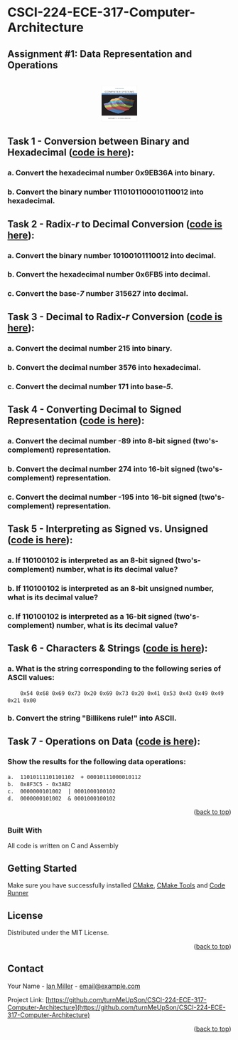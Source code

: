 # CSCI-224-ECE-317-Computer-Architecture

## Assignment #1: Data Representation and Operations
 
<a  name="readme-top"></a>
   
<!-- PROJECT LOGO -->
<br />
<div align="center">
  <a href="https://github.com/turnMeUpSon/CSCI-224-ECE-317-Computer-Architecture">
    <img src="https://github.com/turnMeUpSon/CSCI-224-ECE-317-Computer-Architecture/blob/main/ComputerSystems.jpeg" alt="Logo" width="80" height="80">
  </a>
</div>



<!-- Task 1 -->

## Task 1 - Conversion between Binary and Hexadecimal ([code is here](https://github.com/turnMeUpSon/Solved-CSCI-224-ECE-317-Computer-Architecture/blob/Data-Representation-and-Operations/data_representation_and_operation_1.c)):
### a. Convert the hexadecimal number 0x9EB36A into binary. 
### b. Convert the binary number 1110101100010110012 into hexadecimal.

## Task 2 - **Radix-_r_  to Decimal Conversion** ([code is here](https://github.com/turnMeUpSon/Solved-CSCI-224-ECE-317-Computer-Architecture/blob/Data-Representation-and-Operations/data_representation_and_operation_1.c)):
### a.  Convert the binary number 10100101110012  into decimal.
### b. Convert the hexadecimal number 0x6FB5 into decimal.
### c. Convert the base-_7_  number 315627  into decimal.

## Task 3 - **Decimal to Radix-_r_  Conversion** ([code is here](https://github.com/turnMeUpSon/Solved-CSCI-224-ECE-317-Computer-Architecture/blob/Data-Representation-and-Operations/data_representation_and_operation_1.c)):
### a.  Convert the decimal number 215 into binary.
### b.  Convert the decimal number 3576 into hexadecimal.
### c.  Convert the decimal number 171 into base-_5_.

## Task 4 - **Converting Decimal to Signed Representation** ([code is here](https://github.com/turnMeUpSon/Solved-CSCI-224-ECE-317-Computer-Architecture/blob/Data-Representation-and-Operations/data_representation_and_operation_1.c)):
### a.  Convert the decimal number -89 into 8-bit signed (two's-complement) representation.
### b.  Convert the decimal number 274 into 16-bit signed (two's-complement) representation.
### c.  Convert the decimal number -195 into 16-bit signed (two's-complement) representation.

## Task 5 - **Interpreting as Signed vs. Unsigned** ([code is here](https://github.com/turnMeUpSon/Solved-CSCI-224-ECE-317-Computer-Architecture/blob/Data-Representation-and-Operations/data_representation_and_operation_1.c)):
### a.  If 110100102  is interpreted as an 8-bit signed (two's-complement) number, what is its decimal value?
### b.  If 110100102  is interpreted as an 8-bit unsigned number, what is its decimal value?
### c.  If 110100102  is interpreted as a 16-bit signed (two's-complement) number, what is its decimal value?

## Task 6 - **Characters & Strings** ([code is here](https://github.com/turnMeUpSon/Solved-CSCI-224-ECE-317-Computer-Architecture/blob/Data-Representation-and-Operations/data_representation_and_operation_1.c)):
### a. What is the string corresponding to the following series of ASCII values:  
        0x54 0x68 0x69 0x73 0x20 0x69 0x73 0x20 0x41 0x53 0x43 0x49 0x49 0x21 0x00  
        
### b. Convert the string "Billikens rule!" into ASCII.
## Task 7 - **Operations on Data** ([code is here](https://github.com/turnMeUpSon/Solved-CSCI-224-ECE-317-Computer-Architecture/blob/Data-Representation-and-Operations/data_representation_and_operation_1.c)):
### Show the results for the following data operations:
    a.  11010111101101102  + 00010111000010112
    b.  0x8F3C5 - 0x3AB2
    c.  0000000101002  | 0001000100102
    d.  0000000101002  & 0001000100102
  

<p  align="right">(<a  href="#readme-top">back to top</a>)</p>

  
  
  

### Built With
All code is written on C and Assembly


## Getting Started

  

Make sure you have successfully installed [CMake](https://marketplace.visualstudio.com/items?itemName=twxs.cmake), [CMake Tools](https://marketplace.visualstudio.com/items?itemName=ms-vscode.cmake-tools) and [Code Runner](https://marketplace.visualstudio.com/items?itemName=formulahendry.code-runner)


<!-- LICENSE -->

## License

  

Distributed under the MIT License.

  

<p  align="right">(<a  href="#readme-top">back to top</a>)</p>

  
  
  

<!-- CONTACT -->

## Contact

  

Your Name - [Ian Miller](https://www.linkedin.com/in/ian-miller-620a63245/) - email@example.com

  

Project Link: [https://github.com/turnMeUpSon/CSCI-224-ECE-317-Computer-Architecture](https://github.com/turnMeUpSon/CSCI-224-ECE-317-Computer-Architecture)

  

<p  align="right">(<a  href="#readme-top">back to top</a>)</p>
